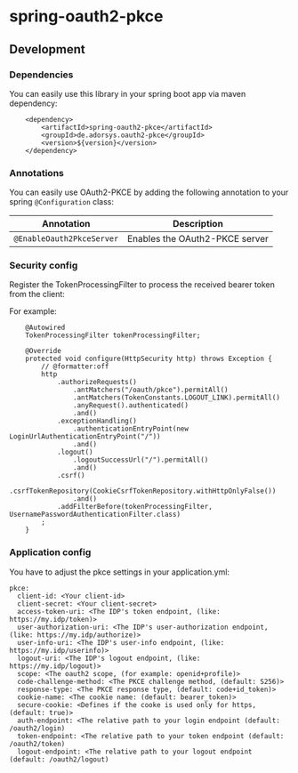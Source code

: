 # spring-oauth2-pkce

## Development

### Dependencies

You can easily use this library in your spring boot app via maven dependency:

```
    <dependency>
        <artifactId>spring-oauth2-pkce</artifactId>
        <groupId>de.adorsys.oauth2-pkce</groupId>
        <version>${version}</version>
    </dependency>
```

### Annotations

You can easily use OAuth2-PKCE by adding the following annotation to your spring `@Configuration` class:

| Annotation | Description |
|------------|-------------|
| `@EnableOauth2PkceServer` | Enables the OAuth2-PKCE server |

### Security config

Register the TokenProcessingFilter to process the received bearer token from the client:

For example:
```
    @Autowired
    TokenProcessingFilter tokenProcessingFilter;

    @Override
    protected void configure(HttpSecurity http) throws Exception {
        // @formatter:off
        http
            .authorizeRequests()
                .antMatchers("/oauth/pkce").permitAll()
                .antMatchers(TokenConstants.LOGOUT_LINK).permitAll()
                .anyRequest().authenticated()
                .and()
            .exceptionHandling()
                .authenticationEntryPoint(new LoginUrlAuthenticationEntryPoint("/"))
                .and()
            .logout()
                .logoutSuccessUrl("/").permitAll()
                .and()
            .csrf()
                .csrfTokenRepository(CookieCsrfTokenRepository.withHttpOnlyFalse())
                .and()
            .addFilterBefore(tokenProcessingFilter, UsernamePasswordAuthenticationFilter.class)
        ;
    }
```

### Application config

You have to adjust the pkce settings in your application.yml:

```
pkce:
  client-id: <Your client-id>
  client-secret: <Your client-secret>
  access-token-uri: <The IDP's token endpoint, (like: https://my.idp/token)>
  user-authorization-uri: <The IDP's user-authorization endpoint, (like: https://my.idp/authorize)>
  user-info-uri: <The IDP's user-info endpoint, (like: https://my.idp/userinfo)>
  logout-uri: <The IDP's logout endpoint, (like: https://my.idp/logout)>
  scope: <The oauth2 scope, (for example: openid+profile)>
  code-challenge-method: <The PKCE challenge method, (default: S256)>
  response-type: <The PKCE response type, (default: code+id_token)>
  cookie-name: <The cookie name: (default: bearer_token)>
  secure-cookie: <Defines if the cooke is used only for https, (default: true)>
  auth-endpoint: <The relative path to your login endpoint (default: /oauth2/login)
  token-endpoint: <The relative path to your token endpoint (default: /oauth2/token)
  logout-endpoint: <The relative path to your logout endpoint (default: /oauth2/logout)
```
